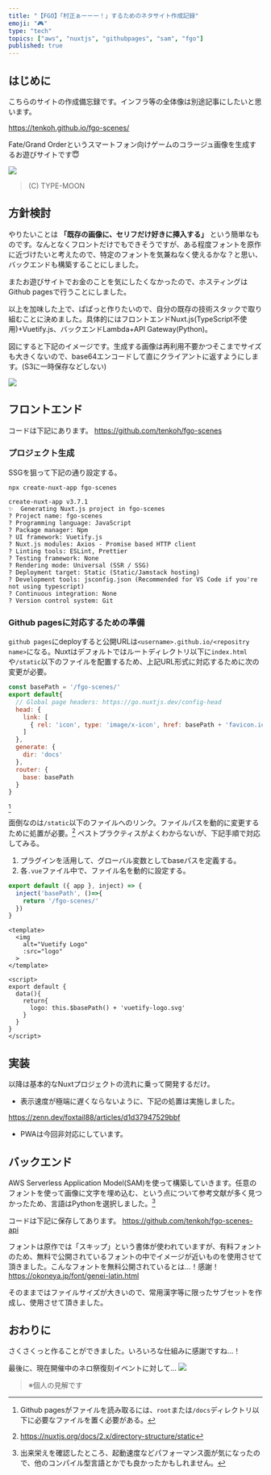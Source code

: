 ```yaml
---
title: "【FGO】「村正ぁーーー！」するためのネタサイト作成記録"
emoji: "🎮"
type: "tech"
topics: ["aws", "nuxtjs", "githubpages", "sam", "fgo"]
published: true
---
```


## はじめに
こちらのサイトの作成備忘録です。インフラ等の全体像は別途記事にしたいと思います。

https://tenkoh.github.io/fgo-scenes/

Fate/Grand Orderというスマートフォン向けゲームのコラージュ画像を生成するお遊びサイトです😇

![](https://storage.googleapis.com/zenn-user-upload/fbe3224dd55839efe99c382e.png)

> (C) TYPE-MOON

## 方針検討
やりたいことは **「既存の画像に、セリフだけ好きに挿入する」** という簡単なものです。なんとなくフロントだけでもできそうですが、ある程度フォントを原作に近づけたいと考えたので、特定のフォントを気兼ねなく使えるかな？と思い、バックエンドも構築することにしました。

またお遊びサイトでお金のことを気にしたくなかったので、ホスティングはGithub pagesで行うことにしました。

以上を加味した上で、ぱぱっと作りたいので、自分の既存の技術スタックで取り組むことに決めました。具体的にはフロントエンドNuxt.js(TypeScript不使用)+Vuetify.js、バックエンドLambda+API Gateway(Python)。

図にすると下記のイメージです。生成する画像は再利用不要かつそこまでサイズも大きくないので、base64エンコードして直にクライアントに返すようにします。(S3に一時保存などしない)

![](https://storage.googleapis.com/zenn-user-upload/9be7bd45966816604e7729aa.png)

## フロントエンド
コードは下記にあります。
https://github.com/tenkoh/fgo-scenes

### プロジェクト生成
SSGを狙って下記の通り設定する。
```shell
npx create-nuxt-app fgo-scenes

create-nuxt-app v3.7.1
✨  Generating Nuxt.js project in fgo-scenes
? Project name: fgo-scenes
? Programming language: JavaScript
? Package manager: Npm
? UI framework: Vuetify.js
? Nuxt.js modules: Axios - Promise based HTTP client
? Linting tools: ESLint, Prettier
? Testing framework: None
? Rendering mode: Universal (SSR / SSG)
? Deployment target: Static (Static/Jamstack hosting)
? Development tools: jsconfig.json (Recommended for VS Code if you're not using typescript)
? Continuous integration: None
? Version control system: Git
```

### Github pagesに対応するための準備
`github pages`にdeployすると公開URLは`<username>.github.io/<repositry name>`になる。Nuxtはデフォルトではルートディレクトリ以下に`index.html`や`/static`以下のファイルを配置するため、上記URL形式に対応するために次の変更が必要。

```javascript:nuxt.config.js
const basePath = '/fgo-scenes/'
export default{
  // Global page headers: https://go.nuxtjs.dev/config-head
  head: {
    link: [
      { rel: 'icon', type: 'image/x-icon', href: basePath + 'favicon.ico' }
    ]
  },
  generate: {
    dir: 'docs'
  },
  router: {
    base: basePath
  }
}
```
[^1]

[^1]: Github pagesがファイルを読み取るには、`root`または`/docs`ディレクトリ以下に必要なファイルを置く必要がある。

面倒なのは`/static`以下のファイルへのリンク。ファイルパスを動的に変更するために処置が必要。[^2]
ベストプラクティスがよくわからないが、下記手順で対応してみる。

[^2]: https://nuxtjs.org/docs/2.x/directory-structure/static

1. プラグインを活用して、グローバル変数としてbaseパスを定義する。
2. 各`.vue`ファイル中で、ファイル名を動的に設定する。

```javascript:~/plugins/globals.js
export default ({ app }, inject) => {
  inject('basePath', ()=>{
    return '/fgo-scenes/'
  })
}
```

```vue:~/components/VuetifyLogo.vue
<template>
  <img
    alt="Vuetify Logo"
    :src="logo"
  >
</template>

<script>
export default {
  data(){
    return{
      logo: this.$basePath() + 'vuetify-logo.svg'
    }
  }
}
</script>
```

## 実装
以降は基本的なNuxtプロジェクトの流れに乗って開発するだけ。

- 表示速度が極端に遅くならないように、下記の処置は実施しました。

https://zenn.dev/foxtail88/articles/d1d37947529bbf

- PWAは今回非対応にしています。


## バックエンド
AWS Serverless Application Model(SAM)を使って構築していきます。任意のフォントを使って画像に文字を埋め込む、という点について参考文献が多く見つかったため、言語はPythonを選択しました。[^3]

[^3]: 出来栄えを確認したところ、起動速度などパフォーマンス面が気になったので、他のコンパイル型言語とかでも良かったかもしれません。

コードは下記に保存してあります。
https://github.com/tenkoh/fgo-scenes-api

フォントは原作では「スキップ」という書体が使われていますが、有料フォントのため、無料で公開されているフォントの中でイメージが近いものを使用させて頂きました。こんなフォントを無料公開されているとは…！感謝！
https://okoneya.jp/font/genei-latin.html

そのままではファイルサイズが大きいので、常用漢字等に限ったサブセットを作成し、使用させて頂きました。

## おわりに
さくさくっと作ることができました。いろいろな仕組みに感謝ですね…！

最後に、現在開催中のネロ祭復刻イベントに対して…
![](https://storage.googleapis.com/zenn-user-upload/d52962ac0aa6d464abfba478.png)

> ※個人の見解です